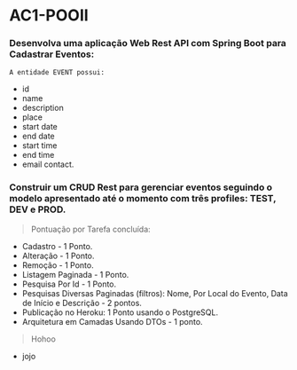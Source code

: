 # AC1-POOII

### Desenvolva uma aplicação Web Rest API com Spring Boot para **Cadastrar Eventos**:

`A entidade EVENT possui:`

* id
* name
* description
* place
* start date
* end date
* start time
* end time
* email contact.

### Construir um **CRUD Rest** para gerenciar eventos seguindo o modelo apresentado até o momento com três profiles: **TEST, DEV e PROD**.

> Pontuação por Tarefa concluída:

* Cadastro  - 1 Ponto.
* Alteração -  1 Ponto.
* Remoção - 1 Ponto.
* Listagem Paginada - 1 Ponto.
* Pesquisa Por Id - 1 Ponto.
* Pesquisas Diversas Paginadas (filtros): Nome, Por Local do Evento, Data de Início e Descrição - 2 pontos.
* Publicação no Heroku: 1 Ponto usando o PostgreSQL.
* Arquitetura em Camadas Usando DTOs - 1 ponto.
>Hohoo
  * jojo
  
